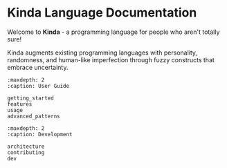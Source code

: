 # Kinda Language Documentation

Welcome to **Kinda** - a programming language for people who aren't totally sure! 

Kinda augments existing programming languages with personality, randomness, and human-like imperfection through fuzzy constructs that embrace uncertainty.

```{toctree}
:maxdepth: 2
:caption: User Guide

getting_started
features
usage
advanced_patterns
```

```{toctree}
:maxdepth: 2
:caption: Development

architecture
contributing
dev
```
